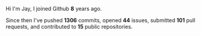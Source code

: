 Hi I'm Jay, I joined Github **8** years ago.

Since then I've pushed **1306** commits, opened **44** issues, submitted **101** pull requests, and contributed to **15** public repositories.
